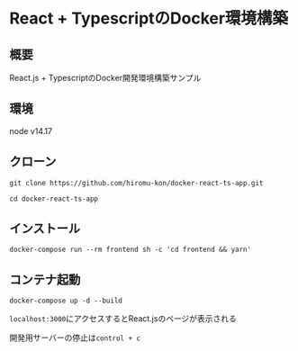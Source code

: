 # React + TypescriptのDocker環境構築

## 概要
React.js + TypescriptのDocker開発環境構築サンプル

## 環境
node v14.17

## クローン
```
git clone https://github.com/hiromu-kon/docker-react-ts-app.git

cd docker-react-ts-app
```

## インストール
```
docker-compose run --rm frontend sh -c 'cd frontend && yarn'
```

## コンテナ起動
```
docker-compose up -d --build
```

`localhost:3000`にアクセスするとReact.jsのページが表示される

開発用サーバーの停止は`control + c`
